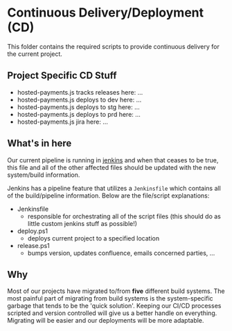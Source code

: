 # Continuous Delivery/Deployment (CD)

This folder contains the required scripts to provide continuous delivery for the current project.

## Project Specific CD Stuff

* hosted-payments.js tracks releases here: ...
* hosted-payments.js deploys to dev here: ...
* hosted-payments.js deploys to stg here: ...
* hosted-payments.js deploys to prd here: ...
* hosted-payments.js jira here: ...

## What's in here

Our current pipeline is running
 in [jenkins](https://svdlknxtgapp03.servers.global.prv/jenkins/)
 and when that ceases to be true, this file and
 all of the other affected files should be updated
 with the new system/build information.

Jenkins has a pipeline feature that utilizes a
 `Jenkinsfile` which contains all of the build/pipeline
 information. Below are the file/script explanations:

* Jenkinsfile
  * responsible for orchestrating all of the script files (this should do as little custom jenkins stuff as possible!)
* deploy.ps1
  * deploys current project to a specified location
* release.ps1
  * bumps version, updates confluence, emails concerned parties, ...

## Why

Most of our projects have migrated to/from **five** different
 build systems. The most painful part of migrating from build
 systems is the system-specific garbage that tends to be the
 'quick solution'. Keeping our CI/CD processes scripted and
 version controlled will give us a better handle on everything.
 Migrating will be easier and our deployments will be more adaptable.
